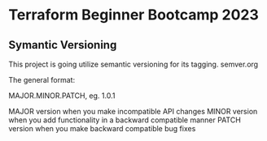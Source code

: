 # Terraform Beginner Bootcamp 2023

## Symantic Versioning
This project is going utilize semantic versioning for its tagging. semver.org

The general format:

MAJOR.MINOR.PATCH, eg. 1.0.1

MAJOR version when you make incompatible API changes
MINOR version when you add functionality in a backward compatible manner
PATCH version when you make backward compatible bug fixes